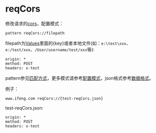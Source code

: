 # reqCors

修改请求的[cors](https://developer.mozilla.org/zh-CN/docs/Web/HTTP/Access_control_CORS)，配置模式：

	pattern reqCors://filepath
	
filepath为[Values](http://local.whistlejs.com/#values)里面的{key}或者本地文件(如：`e:\test\xxx`、`e:/test/xxx`、`/User/username/test/xxx`等):

	origin: *
	method: POST
	headers: x-test

pattern参见[匹配方式](../pattern.html)，更多模式请参考[配置模式](../mode.html)，json格式参考[数据格式](../data.html)。

例子：

	www.ifeng.com reqCors://{test-reqCors.json}
	

test-reqCors.json:

	origin: *
	method: POST
	headers: x-test
